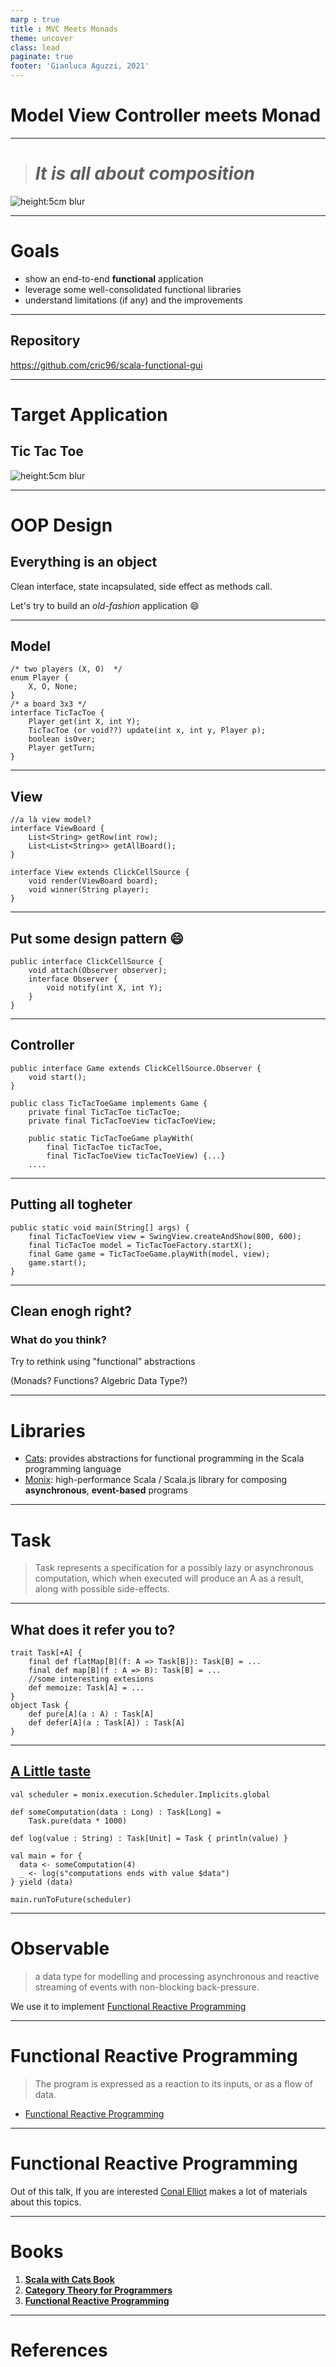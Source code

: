 ```yaml
---
marp : true
title : MVC Meets Monads
theme: uncover
class: lead
paginate: true
footer: 'Gianluca Aguzzi, 2021'
---
```


# Model View Controller meets Monad <!-- fit -->

--- 
> # *It is all about composition*

![height:5cm blur](imgs/missing.png)

---
# Goals
- show an end-to-end **functional** application
- leverage some well-consolidated functional libraries
- understand limitations (if any) and the improvements

---
## Repository

https://github.com/cric96/scala-functional-gui <!-- fit -->

---
# Target Application
## **Tic Tac Toe**

![height:5cm blur](imgs/missing.png)

---
# OOP Design
## Everything is an object
Clean interface, state incapsulated, side effect as methods call.

Let's try to build an *old-fashion* application :smile:

---
<!-- header : OOP Design -->
## Model

```
/* two players (X, O)  */
enum Player {
    X, O, None;
}
/* a board 3x3 */
interface TicTacToe {
    Player get(int X, int Y);
    TicTacToe (or void??) update(int x, int y, Player p);
    boolean isOver;
    Player getTurn;
}
```

---
## View
```
//a là view model?
interface ViewBoard {
    List<String> getRow(int row);
    List<List<String>> getAllBoard();
}

interface View extends ClickCellSource {
    void render(ViewBoard board);
    void winner(String player);
}

```
---
## Put some design pattern :smile:

```
public interface ClickCellSource {
    void attach(Observer observer);
    interface Observer {
        void notify(int X, int Y);
    }
}
```
---
## Controller
```
public interface Game extends ClickCellSource.Observer {
    void start();
}

public class TicTacToeGame implements Game {
    private final TicTacToe ticTacToe;
    private final TicTacToeView ticTacToeView;

    public static TicTacToeGame playWith(
        final TicTacToe ticTacToe, 
        final TicTacToeView ticTacToeView) {...}
    ....

```
---
## Putting all togheter
```
public static void main(String[] args) {
    final TicTacToeView view = SwingView.createAndShow(800, 600);
    final TicTacToe model = TicTacToeFactory.startX();
    final Game game = TicTacToeGame.playWith(model, view);
    game.start();
}
```
---
## Clean enogh right?
### What do you think?

Try to rethink using "functional" abstractions 

(Monads? Functions? Algebric Data Type?)

---
# Libraries

- [Cats](): provides abstractions for functional programming in the Scala programming language
- [Monix](): high-performance Scala / Scala.js library for composing **asynchronous**, **event-based** programs

---
<!-- header : Monix abstraction -->
# **Task**
> Task represents a specification for a possibly lazy or asynchronous computation, which when executed will produce an A as a result, along with possible side-effects.
---
## What does it refer you to?
```
trait Task[+A] {
    final def flatMap[B](f: A => Task[B]): Task[B] = ...
    final def map[B](f : A => B): Task[B] = ...
    //some interesting extesions
    def memoize: Task[A] = ...
}
object Task {
    def pure[A](a : A) : Task[A]
    def defer[A](a : Task[A]) : Task[A]
}
```
---
## [A Little taste](https://scalafiddle.io/sf/C4Qon6a/1)
```
val scheduler = monix.execution.Scheduler.Implicits.global

def someComputation(data : Long) : Task[Long] = 
    Task.pure(data * 1000)

def log(value : String) : Task[Unit] = Task { println(value) }

val main = for {
  data <- someComputation(4)
  _ <- log(s"computations ends with value $data")
} yield (data)

main.runToFuture(scheduler)
```
---
# **Observable**
>  a data type for modelling and processing asynchronous and reactive streaming of events with non-blocking back-pressure.

We use it to implement [Functional Reactive Programming](http://wiki.haskell.org/Functional_Reactive_Programming)

---

# Functional Reactive Programming <!-- fit -->
> The program is expressed as a reaction to its inputs, or as a flow of data.
- [Functional Reactive Programming](https://www.manning.com/books/functional-reactive-programming)
---

# Functional Reactive Programming <!-- fit -->
Out of this talk, If you are interested [Conal Elliot](http://conal.net/) makes a lot of materials about this topics.

---


# Books

1. **[Scala with Cats Book](https://underscore.io/books/scala-with-cats/)**
2. **[Category Theory for Programmers](https://github.com/hmemcpy/milewski-ctfp-pdf)**
3. **[Functional Reactive Programming](https://www.manning.com/books/functional-reactive-programming)**
---
# References
```

```
